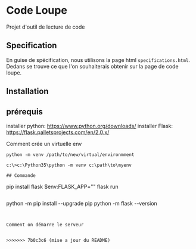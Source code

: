 # Code Loupe 

Projet d'outil de lecture de code

## Specification

En guise de spécification, nous utilisons la page html `specifications.html`. Dedans se trouve ce que l'on souhaiterais obtenir sur la page de code loupe.

## Installation

## prérequis 

installer python: https://www.python.org/downloads/ 
installer Flask: https://flask.palletsprojects.com/en/2.0.x/

Comment crée un virtuelle  env

```
python -m venv /path/to/new/virtual/environmment
```

```
c:\>c:\Python35\python -m venv c:\path\to\myenv

## Commande

```
pip install flask
$env:FLASK_APP=""
flask run
```

```
python -m pip install --upgrade pip
python -m flask --version
```


Comment on démarre le serveur


>>>>>>> 7b0c3c6 (mise a jour du README)